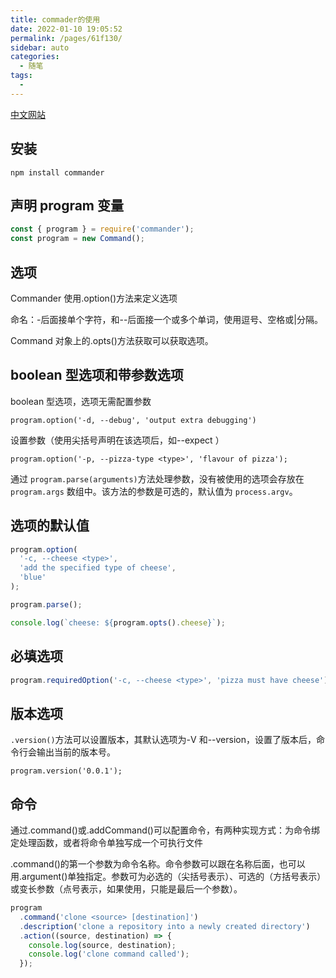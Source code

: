 ```yaml
---
title: commader的使用
date: 2022-01-10 19:05:52
permalink: /pages/61f130/
sidebar: auto
categories:
  - 随笔
tags:
  - 
---
```

[中文网站](https://github.com/tj/commander.js/blob/HEAD/Readme_zh-CN.md)

## 安装

`npm install commander`

## 声明 program 变量

```js
const { program } = require('commander');
const program = new Command();
```

## 选项

Commander 使用.option()方法来定义选项

命名：-后面接单个字符，和--后面接一个或多个单词，使用逗号、空格或|分隔。

Command 对象上的.opts()方法获取可以获取选项。

## boolean 型选项和带参数选项

boolean 型选项，选项无需配置参数

`program.option('-d, --debug', 'output extra debugging')`

设置参数（使用尖括号声明在该选项后，如--expect <value>）

`program.option('-p, --pizza-type <type>', 'flavour of pizza');`

通过 `program.parse(arguments)`方法处理参数，没有被使用的选项会存放在 `program.args` 数组中。该方法的参数是可选的，默认值为 `process.argv`。

## 选项的默认值

```js
program.option(
  '-c, --cheese <type>',
  'add the specified type of cheese',
  'blue'
);

program.parse();

console.log(`cheese: ${program.opts().cheese}`);
```

## 必填选项

```js
program.requiredOption('-c, --cheese <type>', 'pizza must have cheese');
```

## 版本选项

`.version()`方法可以设置版本，其默认选项为-V 和--version，设置了版本后，命令行会输出当前的版本号。

`program.version('0.0.1');`

## 命令

通过.command()或.addCommand()可以配置命令，有两种实现方式：为命令绑定处理函数，或者将命令单独写成一个可执行文件

.command()的第一个参数为命令名称。命令参数可以跟在名称后面，也可以用.argument()单独指定。参数可为必选的（尖括号表示）、可选的（方括号表示）或变长参数（点号表示，如果使用，只能是最后一个参数）。

```js
program
  .command('clone <source> [destination]')
  .description('clone a repository into a newly created directory')
  .action((source, destination) => {
    console.log(source, destination);
    console.log('clone command called');
  });
```
